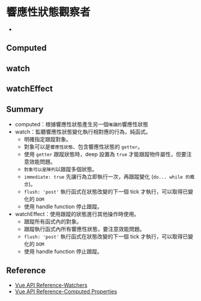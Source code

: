 # 響應性狀態觀察者
- 
## Computed
## watch
## watchEffect
## Summary
- computed：根據響應性狀態產生另一個`唯讀的`響應性狀態
- watch：監聽響應性狀態變化執行相對應的行為，純函式。
  - 明確指定跟蹤對象。
  - 對象可以是`響應性狀態`、包含響應性狀態的 `getter`。
  - 使用 `getter` 跟蹤狀態時，deep 設置為 `true` 才能跟蹤物件屬性，但要注意效能問題。
  - `對象可以是陣列`以跟蹤多個狀態。
  - `immediate: true` 先讓行為立即執行一次，再跟蹤變化 (`do... while 的概念`)。
  - `flush: 'post'` 執行函式在狀態改變的下一個 tick 才執行，可以取得已變化的 `DOM`
  - 使用 handle function 停止跟蹤。
- watchEffect：使用跟蹤的狀態進行其他操作時使用。
  - 跟蹤所有函式內的對象。
  - 跟蹤執行函式內所有響應性狀態，要注意效能問題。
  - `flush: 'post'` 執行函式在狀態改變的下一個 tick 才執行，可以取得已變化的 `DOM`
  - 使用 handle function 停止跟蹤。

## Reference
- [Vue API Reference-Watchers](https://vuejs.org/guide/essentials/watchers.html)
- [Vue API Reference-Computed Properties](https://vuejs.org/guide/essentials/computed.html)